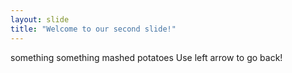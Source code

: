 ```yaml
---
layout: slide
title: "Welcome to our second slide!"
---
```

something something mashed potatoes
Use left arrow to go back!
